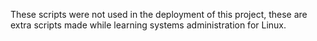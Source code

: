 These scripts were not used in the deployment of this project, these are extra scripts made while learning systems administration for Linux.
